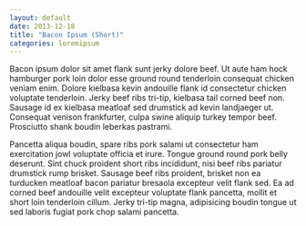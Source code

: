 ```yaml
---
layout: default
date: 2013-12-18
title: "Bacon Ipsum (Short)"
categories: loremipsum
---
```


Bacon ipsum dolor sit amet flank sunt jerky dolore beef. Ut aute ham hock hamburger pork loin dolor esse ground round tenderloin consequat chicken veniam enim. Dolore kielbasa kevin andouille flank id consectetur chicken voluptate tenderloin. Jerky beef ribs tri-tip, kielbasa tail corned beef non. Sausage id ex kielbasa meatloaf sed drumstick ad kevin landjaeger ut. Consequat venison frankfurter, culpa swine aliquip turkey tempor beef. Prosciutto shank boudin leberkas pastrami.

Pancetta aliqua boudin, spare ribs pork salami ut consectetur ham exercitation jowl voluptate officia et irure. Tongue ground round pork belly deserunt. Sint chuck proident short ribs incididunt, nisi beef ribs pariatur drumstick rump brisket. Sausage beef ribs proident, brisket non ea turducken meatloaf bacon pariatur bresaola excepteur velit flank sed. Ea ad corned beef andouille velit excepteur voluptate flank pancetta, mollit et short loin tenderloin cillum. Jerky tri-tip magna, adipisicing boudin tongue ut sed laboris fugiat pork chop salami pancetta.